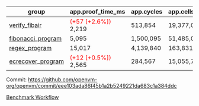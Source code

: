 | group | app.proof_time_ms | app.cycles | app.cells_used | leaf.proof_time_ms | leaf.cycles | leaf.cells_used |
| -- | -- | -- | -- | -- | -- | -- |
| [verify_fibair](https://github.com/openvm-org/openvm/blob/benchmark-results/benchmarks-pr/1295/verify_fibair-eee103ada86f45b1a2b5249221da683c1a384ddc.md) |<span style='color: red'>(+57 [+2.6%])</span> 2,219 |  513,854 |  19,377,061 |- | - | - |
| [fibonacci_program](https://github.com/openvm-org/openvm/blob/benchmark-results/benchmarks-pr/1295/fibonacci-eee103ada86f45b1a2b5249221da683c1a384ddc.md) | 5,095 |  1,500,095 |  51,485,080 |- | - | - |
| [regex_program](https://github.com/openvm-org/openvm/blob/benchmark-results/benchmarks-pr/1295/regex-eee103ada86f45b1a2b5249221da683c1a384ddc.md) | 15,017 |  4,139,840 |  163,831,435 |- | - | - |
| [ecrecover_program](https://github.com/openvm-org/openvm/blob/benchmark-results/benchmarks-pr/1295/ecrecover-eee103ada86f45b1a2b5249221da683c1a384ddc.md) |<span style='color: red'>(+12 [+0.5%])</span> 2,565 |  284,567 |  15,055,723 |- | - | - |


Commit: https://github.com/openvm-org/openvm/commit/eee103ada86f45b1a2b5249221da683c1a384ddc

[Benchmark Workflow](https://github.com/openvm-org/openvm/actions/runs/12977208066)
